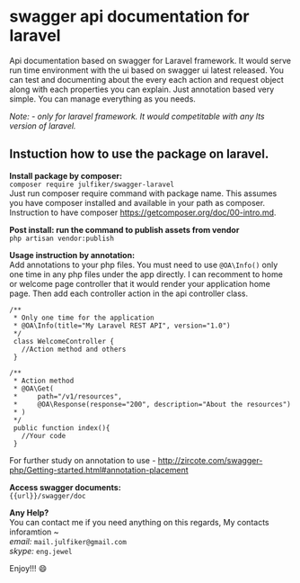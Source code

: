 # swagger api documentation for laravel 
Api documentation based on swagger for Laravel framework. It would serve run time environment with the ui based on swagger ui latest released. You can test and documenting about the every each action and request object along with each properties you can explain.  Just annotation based very simple. You can manage everything as you needs.

_Note: - only for laravel framework. It would competitable with any lts version of laravel._

## Instuction how to use the package on laravel.
**Install package by composer:**  
``` composer require julfiker/swagger-laravel ```  
Just run composer require command with package name. This assumes you have composer installed and available in your path as composer. Instruction to have composer https://getcomposer.org/doc/00-intro.md.  

**Post install: run the command to publish assets from vendor**  
```php artisan vendor:publish```  


__Usage instruction by annotation:__  
Add annotations to your php files. You must need to use ```@OA\Info()``` only one time in any php files under the app directly. I can recomment to home or welcome page controller that it would render your application home page. Then add each controller action in the api controller class.  

```
/**
 * Only one time for the application
 * @OA\Info(title="My Laravel REST API", version="1.0") 
 */
 class WelcomeController {
   //Action method and others
 }

/**
 * Action method
 * @OA\Get(
 *     path="/v1/resources",
 *     @OA\Response(response="200", description="About the resources")
 * )
 */
 public function index(){
   //Your code
 }
```  
For further study on annotation to use - http://zircote.com/swagger-php/Getting-started.html#annotation-placement

__Access swagger documents:__  
``` {{url}}/swagger/doc ```


**Any Help?**  
You can contact me if you need anything on this regards, My contacts inforamtion ~  
_email:_ `mail.julfiker@gmail.com`   
_skype:_ `eng.jewel`   
  
Enjoy!!! :smile:
